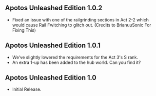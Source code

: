 ## Apotos Unleashed Edition 1.0.2

- Fixed an issue with one of the railgrinding sections in Act 2-2 which would cause Rail Fwitching to glitch out. (Credits to BrianuuSonic For Fixing This)

## Apotos Unleashed Edition 1.0.1

- We've slightly lowered the requirements for the Act 3's S rank.
- An extra 1-up has been added to the hub world. Can you find it?


## Apotos Unleashed Edition 1.0

- Initial Release.

